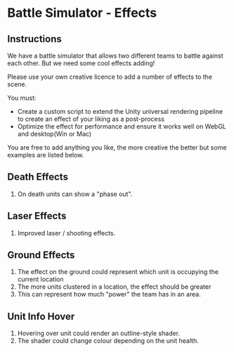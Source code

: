 # Battle Simulator - Effects

## Instructions
We have a battle simulator that allows two different teams to battle against each other. But we need some cool effects adding!

Please use your own creative licence to add a number of effects to the scene.

You must:

- Create a custom script to extend the Unity universal rendering pipeline to create an effect of your liking as a post-process
- Optimize the effect for performance and ensure it works well on WebGL and desktop(Win or Mac)

You are free to add anything you like, the more creative the better but some examples are listed below.

## Death Effects
1. On death units can show a "phase out".

## Laser Effects
1. Improved laser / shooting effects.

## Ground Effects
1. The effect on the ground could represent which unit is occupying the current location
2. The more units clustered in a location, the effect should be greater
3. This can represent how much "power" the team has in an area.

## Unit Info Hover
1. Hovering over unit could render an outline-style shader.
2. The shader could change colour depending on the unit health.

